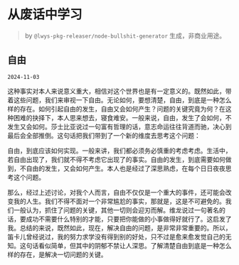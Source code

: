 # 从废话中学习

> by `@lwys-pkg-releaser/node-bullshit-generator` 生成，非商业用途。

## 自由

`2024-11-03`

这种事实对本人来说意义重大，相信对这个世界也是有一定意义的。既然如此，带着这些问题，我们来审视一下自由。无论如何，要想清楚，自由，到底是一种怎么样的存在。如何引起自由的发生，自由又会如何产生？问题的关键究竟为何？在这种困难的抉择下，本人思来想去，寝食难安。一般来说，自由，发生了会如何，不发生又会如何。莎士比亚说过一句富有哲理的话，意志命运往往背道而驰，决心到最后会全部推倒。这句话把我们带到了一个新的维度去思考这个问题：

自由，到底应该如何实现。一般来讲，我们都必须务必慎重的考虑考虑。生活中，若自由出现了，我们就不得不考虑它出现了的事实。自由的发生，到底需要如何做到，不自由的发生，又会如何产生。本人也是经过了深思熟虑，在每个日日夜夜思考这个问题。

那么，经过上述讨论，对我个人而言，自由不仅仅是一个重大的事件，还可能会改变我的人生。我们不得不面对一个非常尴尬的事实，那就是，这是不可避免的。我们一般认为，抓住了问题的关键，其他一切则会迎刃而解。维龙说过一句著名的话，要成功不需要什么特别的才能，只要把你能做的小事做得好就行了。这启发了我。总结的来说，既然如此，现在，解决自由的问题，是非常非常重要的。所以，笛卡儿曾经说过，我的努力求学没有得到别的好处，只不过是愈来愈发觉自己的无知。这句话看似简单，但其中的阴郁不禁让人深思。了解清楚自由到底是一种怎么样的存在，是解决一切问题的关键。